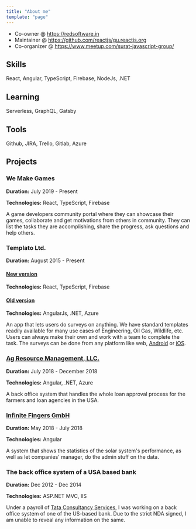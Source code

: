 ```yaml
---
title: "About me"
template: "page"
---
```


- Co-owner @ https://redsoftware.in
- Maintainer @ https://github.com/reactjs/gu.reactjs.org
- Co-organizer @ https://www.meetup.com/surat-javascript-group/

## Skills

React, Angular, TypeScript, Firebase, NodeJs, .NET

## Learning

Serverless, GraphQL, Gatsby

## Tools

Github, JIRA, Trello, Gitlab, Azure

## Projects

### We Make Games

**Duration:** July 2019 - Present

**Technologies:** React, TypeScript, Firebase

A game developers community portal where they can showcase their games, collaborate and get motivations from others in community. They can list the tasks they are accomplishing, share the progress, ask questions and help others.

### Templato Ltd.

**Duration:** August 2015 - Present

#### [New version](http://templato-next.surge.sh/)

**Technologies:** React, TypeScript, Firebase

#### [Old version](https://templato.com/#/)

**Technologies:** AngularJs, .NET, Azure

An app that lets users do surveys on anything. We have standard templates readily available for many use cases of Engineering, Oil Gas, Wildlife, etc. Users can always make their own and work with a team to complete the task. The surveys can be done from any platform like web, [Android](https://play.google.com/store/apps/details?id=com.templato.android.client) or [iOS](https://itunes.apple.com/us/app/templato-app/id1223067541?ls=1&mt=8).

### [Ag Resource Management, LLC.](https://www.armlend.com/)

**Duration:** July 2018 - December 2018

**Technologies:** Angular, .NET, Azure

A back office system that handles the whole loan approval process for the farmers and loan agencies in the USA.

### [Infinite Fingers GmbH](https://www.infinitefingers.com/)

**Duration:** May 2018 - July 2018

**Technologies:** Angular

A system that shows the statistics of the solar system's performance, as well as let companies' manager, do the admin stuff on the data.

### The back office system of a USA based bank

**Duration:** Dec 2012 - Dec 2014

**Technologies:** ASP.NET MVC, IIS

Under a payroll of [Tata Consultancy Services](https://www.tcs.com/), I was working on a back office system of one of the US-based bank. Due to the strict NDA signed, I am unable to reveal any information on the same.
